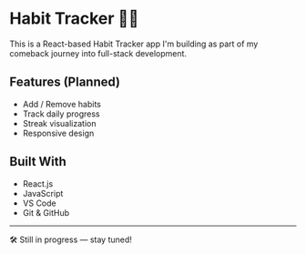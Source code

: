 # Habit Tracker 🧠✅

This is a React-based Habit Tracker app I'm building as part of my comeback journey into full-stack development.

## Features (Planned)

- Add / Remove habits
- Track daily progress
- Streak visualization
- Responsive design

## Built With

- React.js
- JavaScript
- VS Code
- Git & GitHub

---

🛠️ Still in progress — stay tuned!
